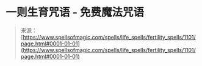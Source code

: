 <!--yml

category: 未分类

date: 2024-06-12 18:33:53

-->

# 一则生育咒语 - 免费魔法咒语

> 来源：[https://www.spellsofmagic.com/spells/life_spells/fertility_spells/1101/page.html#0001-01-01](https://www.spellsofmagic.com/spells/life_spells/fertility_spells/1101/page.html#0001-01-01)
